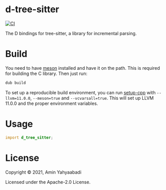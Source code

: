 # d-tree-sitter

[![CI](https://github.com/aminya/d-tree-sitter/actions/workflows/CI.yml/badge.svg)](https://github.com/aminya/d-tree-sitter/actions/workflows/CI.yml)

The D bindings for tree-sitter, a library for incremental parsing.

# Build
You need to have [meson](https://mesonbuild.com/SimpleStart.html#installing-meson) installed and have it on the path. This is required for building the C library. Then just run:

```ps1
dub build
```

To set up a reproducible build environment, you can run [setup-cpp](https://github.com/aminya/setup-cpp) with `--llvm=11.0.0`, `--meson=true` and `--vcvarsall=true`. This will set up LLVM 11.0.0 and the proper environment variables.

# Usage
```d
import d_tree_sitter;
```

# License

Copyright © 2021, Amin Yahyaabadi

Licensed under the Apache-2.0 License.